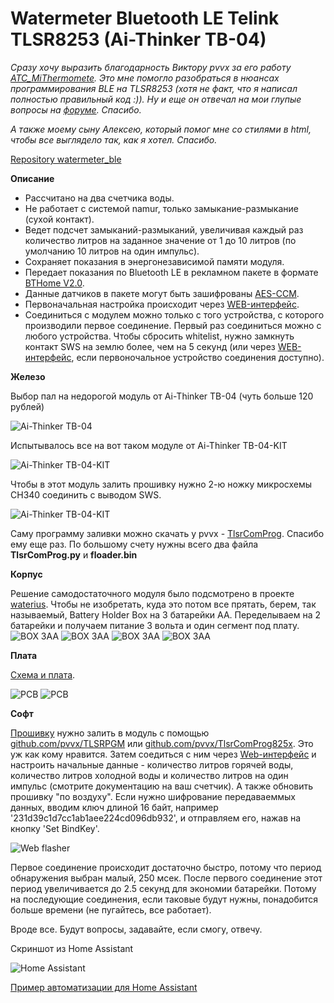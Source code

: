 # Watermeter Bluetooth LE Telink TLSR8253 (Ai-Thinker TB-04)

_Сразу хочу выразить благодарность Виктору pvvx за его работу [ATC_MiThermomete](https://github.com/pvvx/ATC_MiThermometer). Это мне помогло разобраться в нюансах программирования BLE на TLSR8253 (хотя не факт, что я написал полностью правильный код :)). Ну и еще он отвечал на мои глупые вопросы на [форуме](https://esp8266.ru/forum/threads/ble-moduli-tb-04-tb-03f-tlsr8253f512.5362). Спасибо._

_А также моему сыну Алексею, который помог мне со стилями в html, чтобы все выглядело так, как я хотел. Спасибо._

[Repository watermeter_ble](https://github.com/slacky1965/watermeter_ble)

**Описание**

* Рассчитано на два счетчика воды.
* Не работает с системой namur, только замыкание-размыкание (сухой контакт).
* Ведет подсчет замыканий-размыканий, увеличивая каждый раз количество литров на заданное значение от 1 до 10 литров (по умолчанию 10 литров на один импульс).
* Сохраняет показания в энергонезависимой памяти модуля.
* Передает показания по Bluetooth LE в рекламном пакете в формате [BTHome V2.0](https://bthome.io/format/).
* Данные датчиков в пакете могут быть зашифрованы [AES-CCM](https://bthome.io/encryption/).
* Первоначальная настройка происходит через [WEB-интерфейс](https://slacky1965.github.io/ble_utils/WatermeterConfig.html). 
* Соединиться с модулем можно только с того устройства, с которого производили первое соединение. Первый раз соединиться можно с любого устройства. Чтобы сбросить whitelist, нужно замкнуть контакт SWS на землю более, чем на 5 секунд (или через [WEB-интерфейс](https://slacky1965.github.io/ble_utils/WatermeterConfig.html), если первоночальное устройство соединения доступно).

**Железо**

Выбор пал на недорогой модуль от Ai-Thinker TB-04 (чуть больше 120 рублей)

<img src="https://raw.githubusercontent.com/slacky1965/watermeter_ble/main/doc/images/TB-04-top.jpg" alt="Ai-Thinker TB-04"/>

Испытывалось все на вот таком модуле от Ai-Thinker TB-04-KIT

<img src="https://raw.githubusercontent.com/slacky1965/watermeter_ble/main/doc/images/TB-04-KIT-top.jpg" alt="Ai-Thinker TB-04-KIT"/>

Чтобы в этот модуль залить прошивку нужно 2-ю ножку микросхемы CH340 соединить с выводом SWS.

<img src="https://raw.githubusercontent.com/slacky1965/watermeter_ble/main/doc/images/TB-04-KIT-wire.jpg" alt="Ai-Thinker TB-04-KIT"/>

Саму программу заливки можно скачать у pvvx - [TlsrComProg](https://github.com/pvvx/TlsrComProg825x). Спасибо ему еще раз.
По большому счету нужны всего два файла **TlsrComProg.py** и **floader.bin**

**Корпус**

Решение самодостаточного модуля было подсмотрено в проекте [waterius](https://github.com/dontsovcmc/waterius).
Чтобы не изобретать, куда это потом все прятать, берем, так называемый, Battery Holder Box на 3 батарейки АА. Переделываем на 2 батарейки и получаем питание 3 вольта и один сегмент под плату.
<img src="https://raw.githubusercontent.com/slacky1965/watermeter_ble/main/doc/box/box1.jpg" alt="BOX 3AA"/>
<img src="https://raw.githubusercontent.com/slacky1965/watermeter_ble/main/doc/box/box2.jpg" alt="BOX 3AA"/>
<img src="https://raw.githubusercontent.com/slacky1965/watermeter_ble/main/doc/box/box3.jpg" alt="BOX 3AA"/>
<img src="https://raw.githubusercontent.com/slacky1965/watermeter_ble/main/doc/box/box4.jpg" alt="BOX 3AA"/>

**Плата**

[Схема и плата](https://oshwlab.com/slacky/watermeter_tlsr8253).

<img src="https://raw.githubusercontent.com/slacky1965/watermeter_ble/main/doc/board/board_top.jpg" alt="PCB"/>

<img src="https://raw.githubusercontent.com/slacky1965/watermeter_ble/main/doc/board/module.jpg" alt="PCB"/>

**Софт**

[Прошивку](https://raw.githubusercontent.com/slacky1965/watermeter_ble/main/watermeter_ble_V1.9.bin) нужно залить в модуль с помощью [github.com/pvvx/TLSRPGM](https://github.com/pvvx/TLSRPGM) или [github.com/pvvx/TlsrComProg825x](https://github.com/pvvx/TlsrComProg825x). Это уж как кому нравится. Затем соедиться с ним через [Web-интерфейс](https://slacky1965.github.io/ble_utils/WatermeterConfig.html) и настроить начальные данные - количество литров горячей воды, количество литров холодной воды и количество литров на один импульс (смотрите документацию на ваш счетчик). А также обновить прошивку "по воздуху". Если нужно шифрование передаваеммых данных, вводим ключ длиной 16 байт, например '231d39c1d7cc1ab1aee224cd096db932', и отправляем его, нажав на кнопку 'Set BindKey'.

<img src="https://raw.githubusercontent.com/slacky1965/watermeter_ble/main/doc/images/connect.jpg" alt="Web flasher"/>

Первое соединение происходит достаточно быстро, потому что период обнаружения выбран малый, 250 мсек. После первого соединение этот период увеличивается до 2.5 секунд для экономии батарейки. Потому на последующие соединения, если таковые будут нужны, понадобится больше времени (не пугайтесь, все работает).

Вроде все. Будут вопросы, задавайте, если смогу, отвечу.

Скриншот из Home Assistant

<img src="https://raw.githubusercontent.com/slacky1965/watermeter_ble/main/doc/images/homeassistant.jpg" alt="Home Assistant"/>

[Пример автоматизации для Home Assistant](https://github.com/slacky1965/watermeter_ble/tree/main/doc/HomeAssistant/automation)

